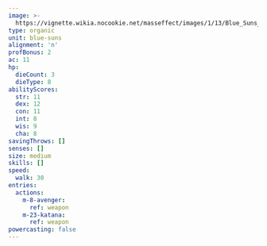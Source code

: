```yaml
---
image: >-
  https://vignette.wikia.nocookie.net/masseffect/images/1/13/Blue_Suns_Trooper.png/revision/latest/scale-to-width-down/369?cb=20100626054323
type: organic
unit: blue-suns
alignment: 'n'
profBonus: 2
ac: 11
hp:
  dieCount: 3
  dieType: 8
abilityScores:
  str: 11
  dex: 12
  con: 11
  int: 8
  wis: 9
  cha: 8
savingThrows: []
senses: []
size: medium
skills: []
speed:
  walk: 30
entries:
  actions:
    m-8-avenger:
      ref: weapon
    m-23-katana:
      ref: weapon
powercasting: false
---
```

